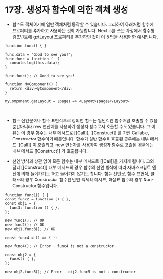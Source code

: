 # 17장. 생성자 함수에 의한 객체 생성

- 함수도 객체이기에 일반 객체처럼 동작할 수 있습니다. 그리하여 아래처럼 함수에 프로퍼티를 추가하고 사용하는 것이 가능합니다. Next.js를 쓰는 과정에서 함수형 컴포넌트에 getLayout 프로퍼티를 추가하던 것이 이 문법을 사용한 한 예시입니다.

```
function func() { }

func.data = "Good to see you!";
func.func = function () {
  console.log(this.data);
}

func.func(); // Good to see you!
```

```
function MyComponent() {
  return <div>MyComponent</div>
}

MyComponent.getLayout = (page) => <Layout>{page}</Layout>
```

<br />

- 함수 선언문이나 함수 표현식으로 정의한 함수는 일반적인 함수처럼 호출할 수 있을 뿐만아니라 new 연산자를 사용하여 생성자 함수로서 호출할 수도 있습니다. 그 이유는 이 경우 함수는 내부 메서드로 [[Call]], [[Construct]] 를 가진 Callable, Constructor 함수이기 때문입니다. 함수가 일반 함수로 호출된 경우에는 내부 메서드 [[Call]] 이 호출되고, new 연산자를 사용하여 생성자 함수로 호출된 경우에는 내부 메서드 [[Construct]] 가 호출됩니다.

- 선언 방식과 상관 없이 모든 함수는 내부 메서드로 [[Call]]을 가지게 됩니다. 그와 달리 [[Construct]] 내부 메서드의 경우 함수의 선언 방식에 따라 자바스크립트 엔진에 의해 들어가기도 하고 들어가지 않기도 합니다. 함수 선언문, 함수 표현식, 클래스의 경우 Constructor 함수인 반면 객체의 메서드, 화살표 함수의 경우 Non-Constructor 함수입니다.

```
function func1() { }
const func2 = function () { };
const obj1 = {
  func3: function () { },
};

new func1(); // OK
new func2(); // OK
new obj1.func3(); // OK
```

```
const func4 = () => { };

new func4(); // Error - func4 is not a constructor
```

```
const obj2 = {
  func5() { },
};

new obj2.func5(); // Error - obj2.func5 is not a constructor
```
